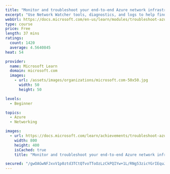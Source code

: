```yaml
---
title: "Monitor and troubleshoot your end-to-end Azure network infrastructure by using network monitoring tools"
excerpt: "Use Network Watcher tools, diagnostics, and logs to help find and fix networking issues in your Azure infrastructure."
webUrl: https://docs.microsoft.com/en-us/learn/modules/troubleshoot-azure-network-infrastructure/
type: course
price: Free
length: 37 mins
ratings:
  count: 1420
  average: 4.5640845
heat: 54

provider:
  name: Microsoft Learn
  domain: microsoft.com
  images:
    - url: /assets/images/organizations/microsoft.com-50x50.jpg
      width: 50
      height: 50

levels:
  - Beginner

topics:
  - Azure
  - Networking

images:
  - url: https://docs.microsoft.com/learn/achievements/troubleshoot-azure-network-infrastructure-social.png
    width: 800
    height: 400
    isCached: true
    title: "Monitor and troubleshoot your end-to-end Azure network infrastructure by using network monitoring tools"

secured: "/gwOAGwNFJxvV1p0ztd3TCtQTvoTToOzLzCkPQIYw+1L/RNg53zicYGrIEquJCfUNerBUsN4mGe430JROcnrjkCBK808aIXY0sFzAb/6D69JbT6Qf6mDRw0rJ8cH8f3Jm0cKguIGcchs2ZRjQUhKt/YvUqHw0LD0iHnwPvNKBOc8LBRoExmsj32xqLyEBwHikabAYkl1q3Gm2eQu0vxqnroYZ/gG+JEq2O6VB5p/hfa3J6gLdDGgBEyPIiAuJ94rvgB7Su5j/9xRs+3CNJ8kLGuElGDcSQnIrtoM9qNA9sxcSeP91/vODc/PQSviGB5hnu4FvnNiRodzPYj2UXhMkvSesCLu2c/QRO60IAhjr5ilTzaBMlBvRYJnBvAoueJsz4E0csfq8GdzMwGK2+wFKg==;Xk/X86hoMZofMFxEIbNlog=="
---
```


